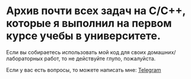 # Архив почти всех задач на C/C++, которые я выполнил на первом курсе учебы в университете.

Если вы собираетесь использовать мой код для своих домашних/лабораторных работ, то не действуйте глупо, пожалуйста.

Если у вас есть вопросы, то можете написать мне: [Telegram](https://t.me/myawur)
